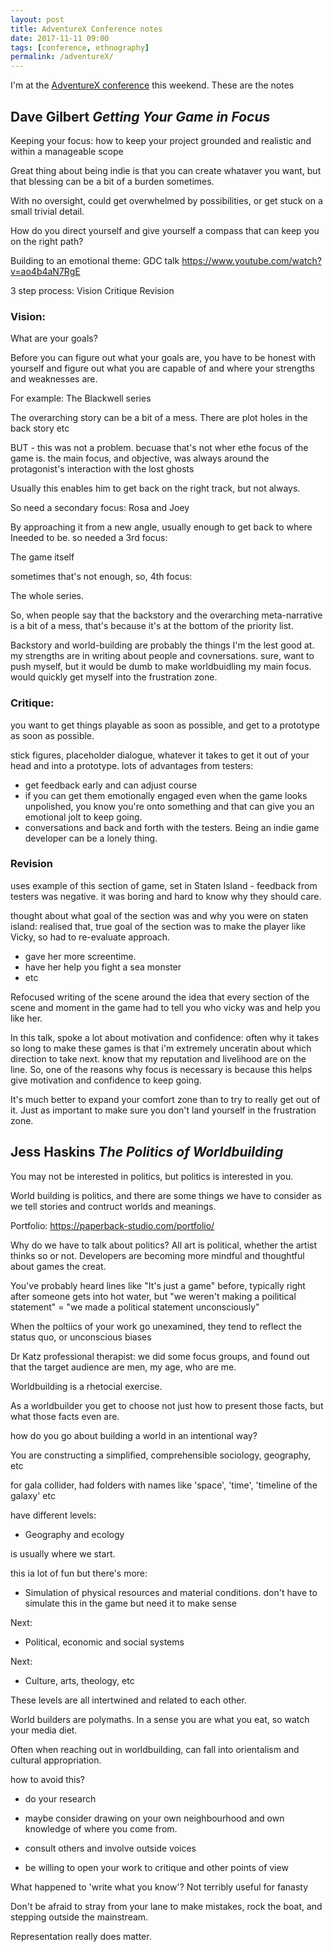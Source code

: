 ```yaml
---
layout: post
title: AdventureX Conference notes
date: 2017-11-11 09:00
tags: [conference, ethnography]
permalink: /adventureX/
---
```

I'm at the [AdventureX conference](http://www.adventurexpo.org/) this weekend. These are the notes

## Dave Gilbert _Getting Your Game in Focus_

Keeping your focus: how to keep your project grounded and realistic and within a manageable scope

Great thing about being indie is that you can create whataver you want, but that blessing can be a bit of a burden sometimes.

With no oversight, could get overwhelmed by possibilities, or get stuck on a small trivial detail.

How do you direct yourself and give yourself a compass that can keep you on the right path?

Building to an emotional theme: GDC talk https://www.youtube.com/watch?v=ao4b4aN7RgE

3 step process:
Vision
Critique
Revision

### Vision: 

What are your goals?

Before you can figure out what your goals are, you have to be honest with yourself and figure out what you are capable of and where your strengths and weaknesses are.

For example: The Blackwell series

The overarching story can be a bit of a mess. There are plot holes in the back story etc

BUT - this was not a problem. becuase that's not wher ethe focus of the game is. the main focus, and objective, was always around the protagonist's interaction with the lost ghosts

Usually this enables him to get back on the right track, but not always.

So need a secondary focus: Rosa and Joey

By approaching it from a new angle, usually enough to get back to where Ineeded to be. so needed a 3rd focus:

The game itself 

sometimes that's not enough, so, 4th focus:

The whole series.

So, when people say that the backstory and the overarching meta-narrative is a bit of a mess, that's because it's at the bottom of the priority list.

Backstory and world-building are probably the things I'm the lest good at. my strengths are in writing about people and covnersations. sure, want to push myself, but it would be dumb to make worldbuidling my main focus. would quickly get myself into the frustration zone.

### Critique: 

you want to get things playable as soon as possible, and get to a prototype as soon as possible.  

stick figures, placeholder dialogue, whatever it takes to get it out of your head and into a prototype. lots of advantages from testers:

- get feedback early and can adjust course
- if you can get them emotionally engaged even when the game looks unpolished, you know you're onto something and that can give you an emotional jolt to keep going.
- conversations and back and forth with the testers. Being an indie game developer can be a lonely thing.

### Revision

uses example of this section of game, set in Staten Island - feedback from testers was negative. it was boring and hard to know why they should care.

thought about what goal of the section was and why you were on staten island: realised that, true goal of the section was to make the player like Vicky, so had to re-evaluate approach.

- gave her more screentime. 
- have her help you fight a sea monster
- etc

Refocused writing of the scene around the idea that every section of the scene and moment in the game had to tell you who vicky was and help you like her.

In this talk, spoke a lot about motivation and confidence: often why it takes so long to make these games is that i'm extremely unceratin about which direction to take next. know that my reputation and livelihood are on the line. So, one of the reasons why focus is necessary is because this helps give motivation and confidence to keep going.

It's much better to expand your comfort zone than to try to really get out of it. Just as important to make sure you don't land yourself in the frustration zone.

## Jess Haskins _The Politics of Worldbuilding_

You may not be interested in politics, but politics is interested in you.

World building is politics, and there are some things we have to consider as we tell stories and contruct worlds and meanings. 

Portfolio: https://paperback-studio.com/portfolio/

Why do we have to talk about politics? All art is political, whether the artist thinks so or not. Developers are becoming more mindful and thoughtful about games the creat.

You've probably heard lines like "It's just a game" before, typically right after someone gets into hot water, but "we weren't making a poilitical statement" = "we made a political statement unconsciously"

When the poltiics of your work go unexamined, they tend to reflect the status quo, or unconscious biases

Dr Katz professional therapist: we did some focus groups, and found out that the target audience are men, my age, who are me.

Worldbuilding is a rhetocial exercise.

As a worldbuilder you get to choose not just how to present those facts, but what those facts even are.

how do you go about building a world in an intentional way?

You are constructing a simplified, comprehensible sociology, geography, etc

for gala collider, had folders with names like 'space', 'time', 'timeline of the galaxy' etc

have different levels:

- Geography and ecology 

is usually where we start.

this ia lot of fun but there's more:

- Simulation of physical resources and material conditions. don't have to simulate this in the game but need it to make sense

Next:

- Political, economic and social systems

Next:

- Culture, arts, theology, etc

These levels are all intertwined and related to each other.

World builders are polymaths. In a sense you are what you eat, so watch your media diet. 

Often when reaching out in worldbuilding, can fall into orientalism and cultural appropriation.

how to avoid this?

- do your research

- maybe consider drawing on your own neighbourhood and own knowledge of where you come from.

- consult others and involve outside voices

- be willing to open your work to critique and other points of view

What happened to 'write what you know'? Not terribly useful for fanasty 

Don't be afraid to stray from your lane to make mistakes, rock the boat, and stepping outside the mainstream.

Representation really does matter.